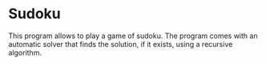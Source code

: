 # Sudoku

This program allows to play a game of sudoku. The program comes with an automatic solver that finds the solution, if it exists, using a recursive algorithm.